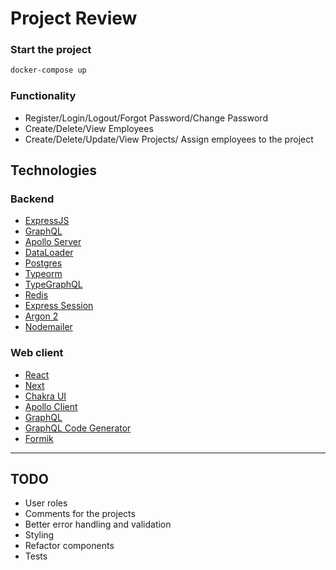 # Project Review

### Start the project

```bash
docker-compose up
```

### Functionality

- Register/Login/Logout/Forgot Password/Change Password
- Create/Delete/View Employees
- Create/Delete/Update/View Projects/ Assign employees to the project

## Technologies

### Backend

- [ExpressJS](https://github.com/expressjs/express)
- [GraphQL](https://github.com/graphql/graphql-js)
- [Apollo Server](https://github.com/apollographql/apollo-server)
- [DataLoader](https://github.com/graphql/dataloader)
- [Postgres](https://github.com/brianc/node-postgres)
- [Typeorm](https://typeorm.io/#/)
- [TypeGraphQL](https://typegraphql.com/)
- [Redis](https://github.com/luin/ioredis)
- [Express Session](https://www.npmjs.com/package/express-session)
- [Argon 2](https://www.npmjs.com/package/argon2)
- [Nodemailer](https://nodemailer.com/about/)

### Web client

- [React](https://github.com/facebook/react)
- [Next](https://nextjs.org/)
- [Chakra UI](https://chakra-ui.com/)
- [Apollo Client](https://www.apollographql.com/docs/react/)
- [GraphQL](https://github.com/graphql/graphql-js)
- [GraphQL Code Generator](https://github.com/dotansimha/graphql-code-generator)
- [Formik](https://formik.org/)


<hr>

## TODO

- User roles
- Comments for the projects
- Better error handling and validation
- Styling
- Refactor components
- Tests
